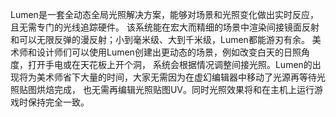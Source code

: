 Lumen是一套全动态全局光照解决方案，能够对场景和光照变化做出实时反应，且无需专门的光线追踪硬件。
该系统能在宏大而精细的场景中渲染间接镜面反射和可以无限反弹的漫反射；小到毫米级、大到千米级，Lumen都能游刃有余。
美术师和设计师们可以使用Lumen创建出更动态的场景，例如改变白天的日照角度，打开手电或在天花板上开个洞，
系统会根据情况调整间接光照。Lumen的出现将为美术师省下大量的时间，大家无需因为在虚幻编辑器中移动了光源再等待光照贴图烘焙完成，
也无需再编辑光照贴图UV。同时光照效果将和在主机上运行游戏时保持完全一致。
